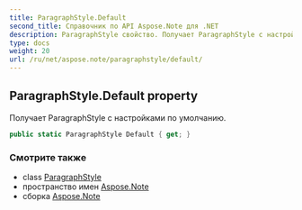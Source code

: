 ```yaml
---
title: ParagraphStyle.Default
second_title: Справочник по API Aspose.Note для .NET
description: ParagraphStyle свойство. Получает ParagraphStyle с настройками по умолчанию.
type: docs
weight: 20
url: /ru/net/aspose.note/paragraphstyle/default/
---
```

## ParagraphStyle.Default property

Получает ParagraphStyle с настройками по умолчанию.

```csharp
public static ParagraphStyle Default { get; }
```

### Смотрите также

* class [ParagraphStyle](../)
* пространство имен [Aspose.Note](../../paragraphstyle/)
* сборка [Aspose.Note](../../../)


